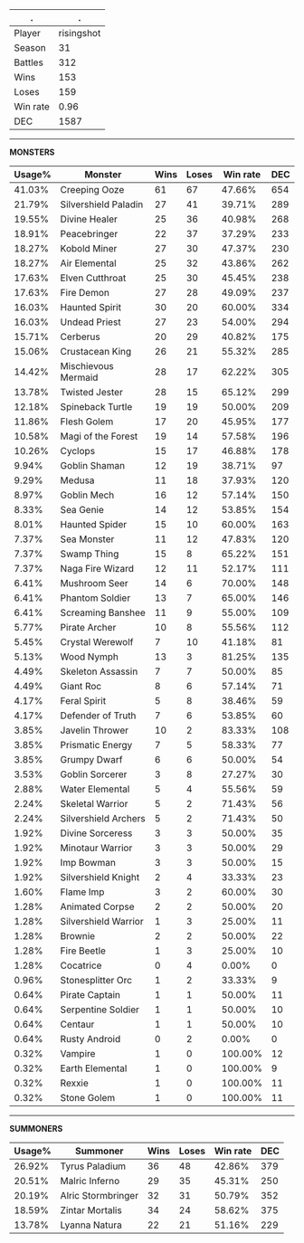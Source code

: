 .|.
|-|-
Player|risingshot
Season|31
Battles|312
Wins|153
Loses|159
Win rate|0.96
DEC|1587

---
**MONSTERS**

Usage%|Monster|Wins|Loses|Win rate|DEC|
-|-|-|-|-|-|
41.03%|Creeping Ooze|61|67|47.66%|654|
21.79%|Silvershield Paladin|27|41|39.71%|289|
19.55%|Divine Healer|25|36|40.98%|268|
18.91%|Peacebringer|22|37|37.29%|233|
18.27%|Kobold Miner|27|30|47.37%|230|
18.27%|Air Elemental|25|32|43.86%|262|
17.63%|Elven Cutthroat|25|30|45.45%|238|
17.63%|Fire Demon|27|28|49.09%|237|
16.03%|Haunted Spirit|30|20|60.00%|334|
16.03%|Undead Priest|27|23|54.00%|294|
15.71%|Cerberus|20|29|40.82%|175|
15.06%|Crustacean King|26|21|55.32%|285|
14.42%|Mischievous Mermaid|28|17|62.22%|305|
13.78%|Twisted Jester|28|15|65.12%|299|
12.18%|Spineback Turtle|19|19|50.00%|209|
11.86%|Flesh Golem|17|20|45.95%|177|
10.58%|Magi of the Forest|19|14|57.58%|196|
10.26%|Cyclops|15|17|46.88%|178|
9.94%|Goblin Shaman|12|19|38.71%|97|
9.29%|Medusa|11|18|37.93%|120|
8.97%|Goblin Mech|16|12|57.14%|150|
8.33%|Sea Genie|14|12|53.85%|154|
8.01%|Haunted Spider|15|10|60.00%|163|
7.37%|Sea Monster|11|12|47.83%|120|
7.37%|Swamp Thing|15|8|65.22%|151|
7.37%|Naga Fire Wizard|12|11|52.17%|111|
6.41%|Mushroom Seer|14|6|70.00%|148|
6.41%|Phantom Soldier|13|7|65.00%|146|
6.41%|Screaming Banshee|11|9|55.00%|109|
5.77%|Pirate Archer|10|8|55.56%|112|
5.45%|Crystal Werewolf|7|10|41.18%|81|
5.13%|Wood Nymph|13|3|81.25%|135|
4.49%|Skeleton Assassin|7|7|50.00%|85|
4.49%|Giant Roc|8|6|57.14%|71|
4.17%|Feral Spirit|5|8|38.46%|59|
4.17%|Defender of Truth|7|6|53.85%|60|
3.85%|Javelin Thrower|10|2|83.33%|108|
3.85%|Prismatic Energy|7|5|58.33%|77|
3.85%|Grumpy Dwarf|6|6|50.00%|54|
3.53%|Goblin Sorcerer|3|8|27.27%|30|
2.88%|Water Elemental|5|4|55.56%|59|
2.24%|Skeletal Warrior|5|2|71.43%|56|
2.24%|Silvershield Archers|5|2|71.43%|50|
1.92%|Divine Sorceress|3|3|50.00%|35|
1.92%|Minotaur Warrior|3|3|50.00%|29|
1.92%|Imp Bowman|3|3|50.00%|15|
1.92%|Silvershield Knight|2|4|33.33%|23|
1.60%|Flame Imp|3|2|60.00%|30|
1.28%|Animated Corpse|2|2|50.00%|20|
1.28%|Silvershield Warrior|1|3|25.00%|11|
1.28%|Brownie|2|2|50.00%|22|
1.28%|Fire Beetle|1|3|25.00%|10|
1.28%|Cocatrice|0|4|0.00%|0|
0.96%|Stonesplitter Orc|1|2|33.33%|9|
0.64%|Pirate Captain|1|1|50.00%|11|
0.64%|Serpentine Soldier|1|1|50.00%|10|
0.64%|Centaur|1|1|50.00%|10|
0.64%|Rusty Android|0|2|0.00%|0|
0.32%|Vampire|1|0|100.00%|12|
0.32%|Earth Elemental|1|0|100.00%|9|
0.32%|Rexxie|1|0|100.00%|11|
0.32%|Stone Golem|1|0|100.00%|11|

---
**SUMMONERS**

Usage%|Summoner|Wins|Loses|Win rate|DEC|
-|-|-|-|-|-|
26.92%|Tyrus Paladium|36|48|42.86%|379|
20.51%|Malric Inferno|29|35|45.31%|250|
20.19%|Alric Stormbringer|32|31|50.79%|352|
18.59%|Zintar Mortalis|34|24|58.62%|375|
13.78%|Lyanna Natura|22|21|51.16%|229|
